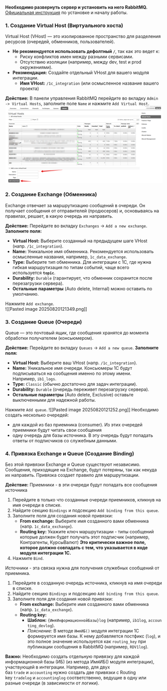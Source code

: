 **Необходимо развернуть сервер и установить на него RabbitMQ.**  
[Официальная инструкция](https://www.rabbitmq.com/docs) по установке и началу работы.
### 1. Создание Virtual Host (Виртуального хоста)

Virtual Host (VHost) — это изолированное пространство для разделения ресурсов (очередей, обменников, пользователей).

- **Не рекомендуется использовать дефолтный `/`**, так как это ведет к:
    - Риску конфликтов имен между разными сервисами.
    - Отсутствию изоляции (например, между dev, test и prod окружениями).
- **Рекомендация:** Создайте отдельный VHost для вашего модуля интеграции.
    - **Имя VHost:** `/1c_integration` (или осмысленное название вашего проекта)

**Действие:** В панели управления RabbitMQ перейдите во вкладку `Admin -> Virtual Hosts`, заполните поле `Name` и нажмите `Add Virtual Host`.  
![Описание изображения](../images/Pasted-image-20250820124049.png)
### 2. Создание Exchange (Обменника)

Exchange отвечает за маршрутизацию сообщений в очереди. Он получает сообщения от отправителей (продюсеров) и, основываясь на правилах, решает, в какую очередь их направить.

**Действие:** Перейдите во вкладку `Exchanges` -> `Add a new exchange`.
**Заполните поля:**
- **Virtual Host:** Выберите созданный на предыдущем шаге VHost (напр. `/1c_integration`).
- **Name:** Уникальное имя обменника. Рекомендуется использовать осмысленные названия, например, `1c_data_exchange`.
- **Type:** Выберите тип обменника. Для интеграции с 1C, где нужна гибкая маршрутизация по типам событий, чаще всего используется **`topic`**.
- **Durability:** `Durable` (гарантирует, что обменник сохранится после перезагрузки сервера).
- **Остальные параметры** (Auto delete, Internal) можно оставить по умолчанию.
    
Нажмите `Add exchange`.  
![[Pasted image 20250820121349.png]]
### 3. Создание Queue (Очереди)

Queue — это почтовый ящик, где сообщения хранятся до момента обработки получателем (консьюмером).

**Действие:** Перейдите во вкладку `Queues` -> `Add a new queue`.
**Заполните поля:**
- **Virtual Host:** Выберите ваш VHost (напр. `/1c_integration`).
- **Name:** Уникальное имя очереди. Консьюмеры 1C будут подписываться на сообщения именно по этому имени. Например, `ib1_logs`.
- **Type:** `Classic` (обычно достаточно для задач интеграции).
- **Durability:** `Durable` (очередь переживет перезагрузку сервера).
- **Остальные параметры** (Auto delete, Exclusive) оставьте выключенными для надежной работы.

Нажмите `Add queue`.
![[Pasted image 20250820121252.png]]
Необходимо создать несколько очередей:
- для каждой из баз приемника (consumer). Из этих очередей приемники будут читать свои сообщения
- одну очередь для базы источника. В эту очередь будут попадать ответы от подписчиков со служебным данными.
### 4. Привязка Exchange и Queue (Создание Binding)

Без этой привязки Exchange и Queue существуют независимо. Сообщения, приходящие на Exchange, будут потеряны, так как некуда их направить. Привязка создает правило для маршрутизации.

**Действие:**
Приемники - в эти очереди будут попадать все сообщения источника
1. Перейдите в только что созданные очереди приемников, кликнув на имя очереди в списке.
2. Найдите секцию `Bindings` и подсекцию `Add binding from this queue`.
3. Заполните поля для создания новой привязки:
    - **From exchange:** Выберите имя созданного вами обменника (напр. `1c_data_exchange`).
    - **Routing key:** Укажите ключ маршрутизации - типы сообщений которые должен будет получать этот подписчик (например, Контрагенты, КурсыВалют) **Это критически важное поле, которое должно совпадать с тем, что указывается в коде модуля интеграции 1C.**
4. Нажмите `Bind`.

Источники - эта связка нужна для получения служебных сообщений от приемника.
1. Перейдите в созданную очередь источника, кликнув на имя очереди в списке.
2. Найдите секцию `Bindings` и подсекцию `Add binding from this queue`.
3. Заполните поля для создания новой привязки:
    - **From exchange:** Выберите имя созданного вами обменника (напр. `1c_data_exchange`).
    - **Routing key:** 
	   - **Шаблон:** `{ИмяИнформационнойБазы}log` (например, `ib1log`, `accounting_devlog`).
        - _Пояснение:_ В методе `ИмяИБ()` модуля интеграции 1C формируется имя базы. К нему добавляется постфикс (`log`), и это полное значение используется как `routing_key` при публикации сообщения в RabbitMQ (например, `RDV1log`).

**Важно:** Необходимо создать отдельную привязку для каждой информационной базы (ИБ) (из метода ИмяИБ() модуля интеграции), участвующей в интеграции. Например, для двух баз `trade` и `accounting` нужно создать две привязки с Routing key `tradelog` и `accountinglog` соответственно, ведущие в одну или разные очереди (в зависимости от логики).  

